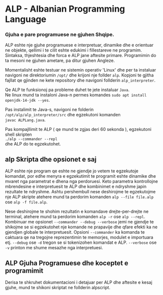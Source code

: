 # ALP - Albanian Programming Language
### Gjuha e pare programuese ne gjuhen **Shqipe**.

ALP eshte nje gjuhe programuese e interpretuar, dinamike dhe e orientuar ne objekte, qellimi i te cilit eshte edukimi i fillestareve ne programim. Sintaksa, thjeshtesia dhe forca e ALP jane aftesite primare. Programimin do ta mesoni ne gjuhen ametare, pa ditur gjuhen Angleze.</br>

Momentalisht eshte testuar ne sistemin operativ 'Linux' dhe per ta instaluar navigoni ne
direktoriumin `/opt/` dhe krijoni nje follder `alp`. Kopjoni te gjitha fajllat qe gjinden
ne kete repository dhe navigoni follderin `alp_interpreter`. </br>

Qe ALP te funksionoj pa probleme duhet te jete instaluar `Java`.</br>
Ne linux mund ta instaloni Java-n permes komandes `sudo apt install openjdk-14-jdk --yes`.</br>

Pas instalimit te Java-s, navigoni ne folderin </br>
    `/opt/alp/alp_interpreter/src` dhe egzekutoni komanden </br>
    `javac ALPLang.java`.
</br>

Pas kompajllimit te ALP ( qe mund te zgjas deri 60 sekonda ), egzekutoni shell skripten </br>
    `./alp --commander --repl` </br> 
dhe ALP do te egzekutohet.</br>

## alp Skripta dhe opsionet e saj
ALP eshte nje program qe eshte ne gjendje jo vetem te egzekutoje komandat, por edhe menyra e egzekutimit te programit eshte dinamike dhe mvaret nga parametrat e dhena nga perdoruesi. Keto parametra kontrollojne mbrendesine e interpretuesit te ALP dhe kombinimet e ndryshme japin rezultate te ndryshme. Ashtu pershembull nese deshirojme te egzekutojme nje ALP skripte atehere mund ta perdorim komanden `alp --file file.alp` ose `alp -f file.alp`. </br>

Nese deshirojme te shohim rezultatin e komandave drejte-per-drejte ne terminal, atehere mund ta perdorim komanden `alp -r` ose `alp --repl`. Kombinuar me opsionet `--commander --debug --verbose` jemi ne gjendje te shikojme se si egzekutohet nje komande ne prapavije dhe qfare efekti ka ne gjendjen globale te interpretuesit. Opsioni `--commander` ka komanda te caktuara qe na tregojne reprezentimin te memorjes, modulet e importuara etj. `--debug` ose `-d` tregon se si tokenizohen komandat e ALP. `--verbose` ose `-v` printon me shume mesazhe nga interpretuesi.

## ALP Gjuha Programuese dhe koceptet e programimit

Derisa te shkruhet dokumentacioni i detajuar per ALP dhe aftesite e kesaj gjuhe, mund te shikoni skriptat ne follderin alpscript.

